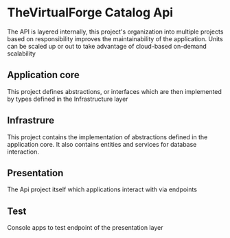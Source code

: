 # TheVirtualForge  Catalog Api
The API is layered  internally, this project's organization into multiple projects based on responsibility improves the maintainability of the application.
Units can be scaled up or out to take advantage of cloud-based on-demand scalability
## Application core 
This project defines abstractions, or interfaces  which are then implemented by types defined in the Infrastructure layer
## Infrastrure  
This project contains the implementation of abstractions defined in the application core. It also contains entities and services for database interaction.
## Presentation  
The Api project itself which applications interact with via endpoints
## Test  
Console apps to test endpoint of the presentation layer


